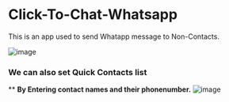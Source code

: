# Click-To-Chat-Whatsapp
This is an app used to send Whatapp message to Non-Contacts.

![image](https://user-images.githubusercontent.com/49812701/83987749-f45d5a00-a95e-11ea-903d-eeea5d588dcb.png)

### We can also set Quick Contacts list
**
**By Entering contact names and their phonenumber.**
![image](https://user-images.githubusercontent.com/49812701/83987620-80bb4d00-a95e-11ea-839b-32420bcf90db.png)
